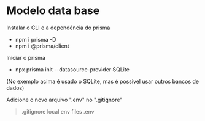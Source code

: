 # Modelo data base

Instalar o CLI e a dependência do prisma
- npm i prisma -D
- npm i @prisma/client

Iniciar o prisma
- npx prisma init --datasource-provider SQLite

(No exemplo acima é usado o SQLite, mas é possivel usar outros bancos de dados)

Adicione o novo arquivo ".env" no ".gitignore"
> .gitignore
> local env files
> .env 
